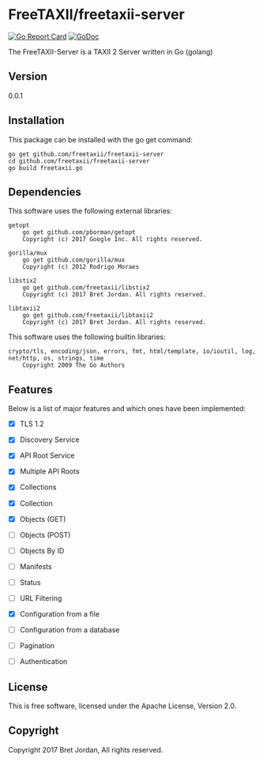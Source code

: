 # FreeTAXII/freetaxii-server #

[![Go Report Card](https://goreportcard.com/badge/github.com/freetaxii/freetaxii-server)](https://goreportcard.com/report/github.com/freetaxii/freetaxii-server)  [![GoDoc](https://godoc.org/github.com/freetaxii/freetaxii-server?status.png)](https://godoc.org/github.com/freetaxii/freetaxii-server)

The FreeTAXII-Server is a TAXII 2 Server written in Go (golang)

## Version ##
0.0.1


## Installation ##

This package can be installed with the go get command:

```
go get github.com/freetaxii/freetaxii-server
cd github.com/freetaxii/freetaxii-server
go build freetaxii.go
```

## Dependencies ##

This software uses the following external libraries:
```
getopt
	go get github.com/pborman/getopt
	Copyright (c) 2017 Google Inc. All rights reserved.

gorilla/mux
	go get github.com/gorilla/mux
	Copyright (c) 2012 Rodrigo Moraes

libstix2
	go get github.com/freetaxii/libstix2
	Copyright (c) 2017 Bret Jordan. All rights reserved. 

libtaxii2
	go get github.com/freetaxii/libtaxii2
	Copyright (c) 2017 Bret Jordan. All rights reserved.
```

This software uses the following builtin libraries:
```
crypto/tls, encoding/json, errors, fmt, html/template, io/ioutil, log, net/http, os, strings, time
	Copyright 2009 The Go Authors
```

## Features ##

Below is a list of major features and which ones have been implemented:

- [x] TLS 1.2
- [x] Discovery Service
- [x] API Root Service
- [x] Multiple API Roots
- [x] Collections
- [x] Collection
- [x] Objects (GET)
- [ ] Objects (POST)
- [ ] Objects By ID
- [ ] Manifests
- [ ] Status
- [ ] URL Filtering
- [x] Configuration from a file
- [ ] Configuration from a database
- [ ] Pagination
- [ ] Authentication


## License ##

This is free software, licensed under the Apache License, Version 2.0.


## Copyright ##

Copyright 2017 Bret Jordan, All rights reserved.
